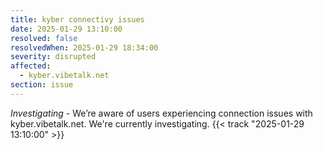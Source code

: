 ```yaml
---
title: kyber connectivy issues
date: 2025-01-29 13:10:00
resolved: false
resolvedWhen: 2025-01-29 18:34:00
severity: disrupted
affected:
  - kyber.vibetalk.net
section: issue
---
```


*Investigating* - We’re aware of users experiencing connection issues with kyber.vibetalk.net. We're currently investigating. {{< track "2025-01-29 13:10:00" >}}
